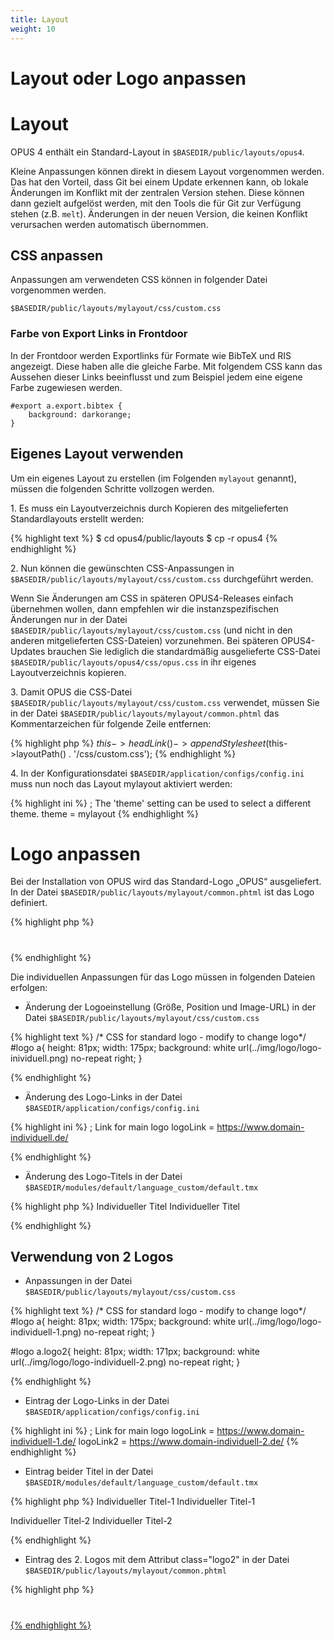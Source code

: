 ```yaml
---
title: Layout
weight: 10
---
```


# Layout oder Logo anpassen

# Layout

OPUS 4 enthält ein Standard-Layout in `$BASEDIR/public/layouts/opus4`.

Kleine Anpassungen können direkt in diesem Layout vorgenommen werden.
Das hat den Vorteil, dass Git bei einem Update erkennen kann, ob lokale
Änderungen im Konflikt mit der zentralen Version stehen. Diese können
dann gezielt aufgelöst werden, mit den Tools die für Git zur Verfügung
stehen (z.B. `melt`). Änderungen in der neuen Version, die keinen 
Konflikt verursachen werden automatisch übernommen. 
 
## CSS anpassen 
 
Anpassungen am verwendeten CSS können in folgender Datei vorgenommen
werden.
 
    $BASEDIR/public/layouts/mylayout/css/custom.css
    
### Farbe von Export Links in Frontdoor
    
In der Frontdoor werden Exportlinks für Formate wie BibTeX und RIS 
angezeigt. Diese haben alle die gleiche Farbe. Mit folgendem CSS kann
das Aussehen dieser Links beeinflusst und zum Beispiel jedem eine eigene 
Farbe zugewiesen werden.

    #export a.export.bibtex {
        background: darkorange;
    }
  
## Eigenes Layout verwenden
 
Um ein eigenes Layout zu erstellen (im Folgenden `mylayout` genannt), 
müssen die folgenden Schritte vollzogen werden.

1\. Es muss ein Layoutverzeichnis durch Kopieren des mitgelieferten Standardlayouts erstellt werden:

{% highlight text %}
$ cd opus4/public/layouts
$ cp -r opus4 <mylayout>
{% endhighlight %}

2\. Nun können die gewünschten CSS-Anpassungen in `$BASEDIR/public/layouts/mylayout/css/custom.css` durchgeführt werden.

Wenn Sie Änderungen am CSS in späteren OPUS4-Releases einfach übernehmen wollen,
dann empfehlen wir die instanzspezifischen Änderungen nur in der Datei
`$BASEDIR/public/layouts/mylayout/css/custom.css` (und nicht in den anderen mitgelieferten CSS-Dateien)
vorzunehmen. Bei späteren OPUS4-Updates brauchen Sie lediglich die standardmäßig
ausgelieferte CSS-Datei `$BASEDIR/public/layouts/opus4/css/opus.css` in ihr eigenes
Layoutverzeichnis kopieren.

3\. Damit OPUS die CSS-Datei `$BASEDIR/public/layouts/mylayout/css/custom.css` verwendet, müssen Sie in
  der Datei `$BASEDIR/public/layouts/mylayout/common.phtml` das Kommentarzeichen für folgende Zeile entfernen:

{% highlight php %}
$this->headLink()->appendStylesheet($this->layoutPath() . '/css/custom.css');
{% endhighlight %}

4\. In der Konfigurationsdatei `$BASEDIR/application/configs/config.ini` muss nun noch das Layout mylayout aktiviert werden:

{% highlight ini %}
; The 'theme' setting can be used to select a different theme.
theme = mylayout
{% endhighlight %}


# Logo anpassen

Bei der  Installation von OPUS wird das Standard-Logo „OPUS“ ausgeliefert.
In der Datei `$BASEDIR/public/layouts/mylayout/common.phtml` ist das Logo definiert.

{% highlight php %}
 <h1 id="logo">
        <a href="<?= $this->optionUrl('logoLink') ?>" title="<?= $this->translate('logo_title') ?>"></a>
 </h1>
{% endhighlight %}


Die individuellen Anpassungen für das Logo müssen in folgenden Dateien erfolgen:


* Änderung der Logoeinstellung (Größe, Position und Image-URL) in der Datei `$BASEDIR/public/layouts/mylayout/css/custom.css`

{% highlight text %}
/* CSS for standard logo - modify to change logo*/
#logo a{
    height: 81px;
    width: 175px;
    background: white url(../img/logo/logo-inividuell.png) no-repeat right;
}

{% endhighlight %}

* Änderung des Logo-Links in der Datei `$BASEDIR/application/configs/config.ini`

{% highlight ini %}
; Link for main logo
logoLink = https://www.domain-individuell.de/

{% endhighlight %}



* Änderung des Logo-Titels in der Datei `$BASEDIR/modules/default/language_custom/default.tmx`

{% highlight php %}
<tu tuid="logo_title">
          <tuv xml:lang="en">
            <seg>Individueller Titel</seg>
          </tuv>
          <tuv xml:lang="de">
            <seg>Individueller Titel</seg>
          </tuv>
        </tu>

{% endhighlight %}

## Verwendung von 2 Logos

* Anpassungen in der Datei `$BASEDIR/public/layouts/mylayout/css/custom.css`

{% highlight text %}
/* CSS for standard logo - modify to change logo*/
#logo a{
    height: 81px;
    width: 175px;
    background: white url(../img/logo/logo-individuell-1.png) no-repeat right;
}

#logo a.logo2{
    height: 81px;
    width: 171px;
    background: white url(../img/logo/logo-individuell-2.png) no-repeat right;
}

{% endhighlight %}

* Eintrag der Logo-Links in der Datei `$BASEDIR/application/configs/config.ini`

{% highlight ini %}
; Link for main logo
logoLink = https://www.domain-individuell-1.de/
logoLink2 = https://www.domain-individuell-2.de/
{% endhighlight %}

* Eintrag beider Titel in der Datei `$BASEDIR/modules/default/language_custom/default.tmx`

{% highlight php %}
<tu tuid="logo_title">
          <tuv xml:lang="en">
            <seg>Individueller Titel-1</seg>
          </tuv>
          <tuv xml:lang="de">
            <seg>Individueller Titel-1</seg>
          </tuv>
</tu>

<tu tuid="logo2_title">
          <tuv xml:lang="en">
            <seg>Individueller Titel-2</seg>
          </tuv>
          <tuv xml:lang="de">
            <seg>Individueller Titel-2</seg>
          </tuv>
</tu>

{% endhighlight %}


* Eintrag des 2. Logos mit dem Attribut class="logo2" in der Datei `$BASEDIR/public/layouts/mylayout/common.phtml`

{% highlight php %}
<h1 id="logo">
    <a href="<?= $this->optionUrl('logoLink') ?>" title="<?= $this->translate('logo_title') ?>"</a>
   <a class="logo2" href="<?= $this->optionUrl('logoLink2') ?>" title="<?= $this-> translate('logo2_title') ?>"</a>	
    </h1>
{% endhighlight %}
